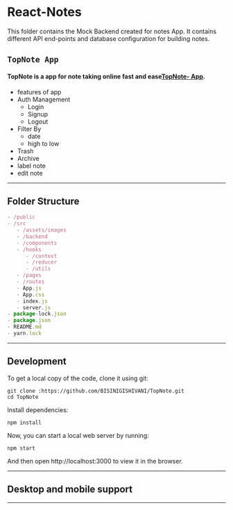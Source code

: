 # React-Notes

This folder contains the Mock Backend created for notes App. It contains different API end-points and database configuration for building notes.
## `TopNote App`
  #### TopNote is a app for note taking online fast and ease[TopNote- App](https://topnote-mini.netlify.app/).

- features of app
- Auth Management
  - Login
  - Signup
  - Logout
- Filter  By
  - date
  - high to low
 - Trash 
 - Archive
 - label note
 - edit note
  - ---

## Folder Structure

```jsx
- /public
- /src
   - /assets/images
   - /backend
   - /components
   - /hooks
      - /context
      - /reducer
      - /utils
   - /pages
   - /routes
   - App.js
   - App.css
   - index.js
   - server.js
- package-lock.json
- package.json
- README.md
- yarn.lock
```

---
## Development

To get a local copy of the code, clone it using git:

```
git clone :https://github.com/BISINIGISHIVANI/TopNote.git
cd TopNote
```

Install dependencies:

```
npm install
```

Now, you can start a local web server by running:

```
npm start
```

And then open http://localhost:3000 to view it in the browser.

---

## Desktop and mobile support
---

